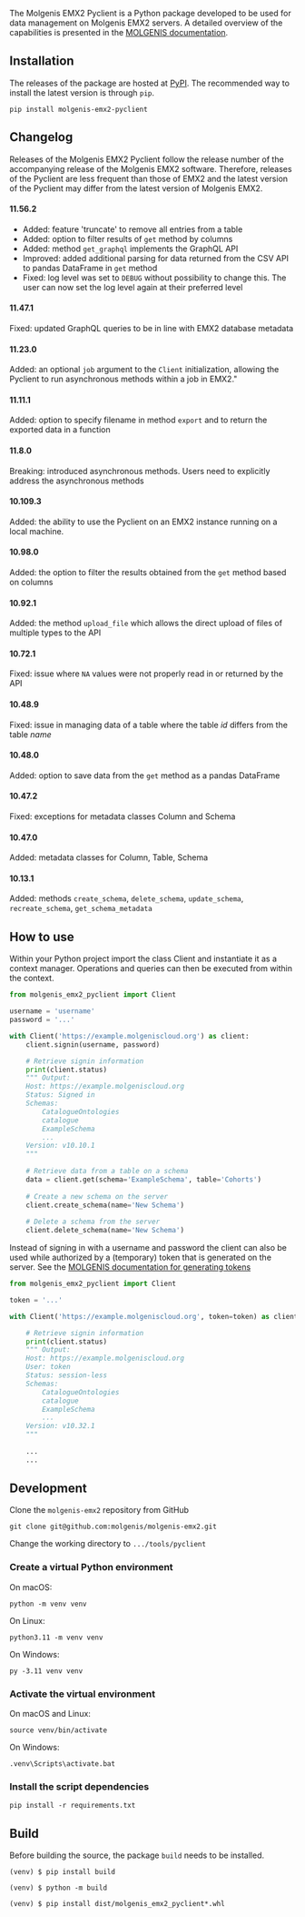 The Molgenis EMX2 Pyclient is a Python package developed to be used for data management on Molgenis EMX2 servers.
A detailed overview of the capabilities is presented in the [MOLGENIS documentation](https://molgenis.github.io/molgenis-emx2/#/molgenis/use_usingpyclient).

## Installation
The releases of the package are hosted at [PyPI](https://pypi.org/project/molgenis-emx2-pyclient/).
The recommended way to install the latest version is through `pip`.

```console
pip install molgenis-emx2-pyclient
```

## Changelog
Releases of the Molgenis EMX2 Pyclient follow the release number of the accompanying release of the Molgenis EMX2 software.
Therefore, releases of the Pyclient are less frequent than those of EMX2 and the latest version of the Pyclient may differ from the latest version of Molgenis EMX2.

#### 11.56.2
- Added: feature 'truncate' to remove all entries from a table
- Added: option to filter results of `get` method by columns
- Added: method `get_graphql` implements the GraphQL API
- Improved: added additional parsing for data returned from the CSV API to pandas DataFrame in `get` method 
- Fixed: log level was set to `DEBUG` without possibility to change this. The user can now set the log level again at their preferred level

#### 11.47.1
Fixed: updated GraphQL queries to be in line with EMX2 database metadata

#### 11.23.0
Added: an optional `job` argument to the `Client` initialization, allowing the Pyclient to run asynchronous methods within a job in EMX2."

#### 11.11.1
Added: option to specify filename in method `export` and to return the exported data in a function

#### 11.8.0
Breaking: introduced asynchronous methods. Users need to explicitly address the asynchronous methods

#### 10.109.3
Added: the ability to use the Pyclient on an EMX2 instance running on a local machine.

#### 10.98.0
Added: the option to filter the results obtained from the `get` method based on columns

#### 10.92.1
Added: the method `upload_file` which allows the direct upload of files of multiple types to the API

#### 10.72.1
Fixed: issue where `NA` values were not properly read in or returned by the API

#### 10.48.9
Fixed: issue in managing data of a table where the table _id_ differs from the table _name_

#### 10.48.0
Added: option to save data from the `get` method as a pandas DataFrame

#### 10.47.2
Fixed: exceptions for metadata classes Column and Schema

#### 10.47.0
Added: metadata classes for Column, Table, Schema

#### 10.13.1
Added: methods `create_schema`, `delete_schema`, `update_schema`, `recreate_schema`, `get_schema_metadata`


## How to use

Within your Python project import the class Client and instantiate it as a context manager.
Operations and queries can then be executed from within the context.

```py
from molgenis_emx2_pyclient import Client

username = 'username'
password = '...'

with Client('https://example.molgeniscloud.org') as client:
    client.signin(username, password)

    # Retrieve signin information
    print(client.status)
    """ Output:
    Host: https://example.molgeniscloud.org
    Status: Signed in
    Schemas:
        CatalogueOntologies
        catalogue
        ExampleSchema
        ...
    Version: v10.10.1
    """
    
    # Retrieve data from a table on a schema
    data = client.get(schema='ExampleSchema', table='Cohorts')
    
    # Create a new schema on the server
    client.create_schema(name='New Schema')
    
    # Delete a schema from the server
    client.delete_schema(name='New Schema')

```
Instead of signing in with a username and password the client can also be used while authorized by a (temporary) token that is generated on the server.
See the [MOLGENIS documentation for generating tokens](https://molgenis.github.io/molgenis-emx2/#/molgenis/use_tokens)
```py
from molgenis_emx2_pyclient import Client

token = '...'

with Client('https://example.molgeniscloud.org', token=token) as client:

    # Retrieve signin information
    print(client.status)
    """ Output:
    Host: https://example.molgeniscloud.org
    User: token
    Status: session-less
    Schemas:
        CatalogueOntologies
        catalogue
        ExampleSchema
        ...
    Version: v10.32.1
    """
    
    ...
    ...

```

## Development

Clone the `molgenis-emx2` repository from GitHub

```console
git clone git@github.com:molgenis/molgenis-emx2.git
```

Change the working directory to `.../tools/pyclient`

### Create a virtual Python environment

On macOS:

```console
python -m venv venv
```

On Linux:

```console
python3.11 -m venv venv
```

On Windows:

```console
py -3.11 venv venv
```

### Activate the virtual environment

On macOS and Linux:

```console
source venv/bin/activate
```

On Windows:

```console
.venv\Scripts\activate.bat
```

### Install the script dependencies

```console
pip install -r requirements.txt
```

## Build
Before building the source, the package `build` needs to be installed.
```console
(venv) $ pip install build

(venv) $ python -m build

(venv) $ pip install dist/molgenis_emx2_pyclient*.whl
```
